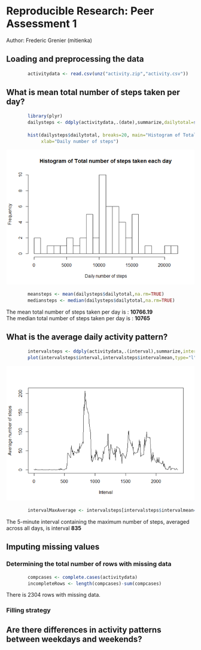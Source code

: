 # Reproducible Research: Peer Assessment 1
Author: Frederic Grenier (mitienka)  

## Loading and preprocessing the data  


```r
        activitydata <- read.csv(unz("activity.zip","activity.csv"))
```

## What is mean total number of steps taken per day?  


```r
        library(plyr)
        dailysteps <- ddply(activitydata,.(date),summarize,dailytotal=sum(steps))

        hist(dailysteps$dailytotal, breaks=20, main="Histogram of Total number of steps taken each day", 
             xlab="Daily number of steps")        
```

![](PA1_template_files/figure-html/unnamed-chunk-2-1.png) 

```r
        meansteps <- mean(dailysteps$dailytotal,na.rm=TRUE)
        mediansteps <- median(dailysteps$dailytotal,na.rm=TRUE)
```

  The mean total number of steps taken per day is : **10766.19**  
  The median total number of steps taken per day is : **10765**  

## What is the average daily activity pattern?  


```r
        intervalsteps <- ddply(activitydata,.(interval),summarize,intervalmean=mean(steps,na.rm=TRUE))
        plot(intervalsteps$interval,intervalsteps$intervalmean,type="l",main="",xlab="Interval",ylab="Average number of steps")
```

![](PA1_template_files/figure-html/unnamed-chunk-3-1.png) 

```r
        intervalMaxAverage <- intervalsteps[intervalsteps$intervalmean==max(intervalsteps$intervalmean),]$interval
```

  The 5-minute interval containing the maximum number of steps, averaged across all days, is interval **835**  


## Imputing missing values  

### Determining the total number of rows with missing data  

```r
        compcases <- complete.cases(activitydata)
        incompleteRows <- length(compcases)-sum(compcases)
```
  There is 2304 rows with missing data.

### Filling strategy



## Are there differences in activity patterns between weekdays and weekends?
